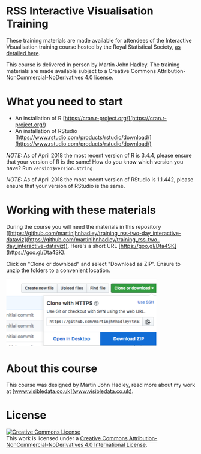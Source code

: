 # RSS Interactive Visualisation Training

These training materials are made available for attendees of the Interactive Visualisation training course hosted by the Royal Statistical Society, [as detailed here](https://events.rss.org.uk/rss/frontend/reg/thome.csp?pageID=48391&ef_sel_menu=972&eventID=161).

This course is delivered in person by Martin John Hadley. The training materials are made available subject to a Creative Commons Attribution-NonCommercial-NoDerivatives 4.0 license.

# What you need to start

- An installation of R [https://cran.r-project.org/](https://cran.r-project.org/)
- An installation of RStudio [https://www.rstudio.com/products/rstudio/download/](https://www.rstudio.com/products/rstudio/download/)

*NOTE:* As of April 2018 the most recent version of R is 3.4.4, please ensure that your version of R is the same! How do you know which version you have? Run `version$version.string`

*NOTE:* As of April 2018 the most recent version of RStudio is 1.1.442, please ensure that your version of RStudio is the same. 

# Working with these materials

During the course you will need the materials in this repository ([https://github.com/martinjhnhadley/training_rss-two-day_interactive-dataviz](https://github.com/martinjhnhadley/training_rss-two-day_interactive-dataviz)). Here's a short URL [https://goo.gl/Dta4SK](https://goo.gl/Dta4SK).

Click on "Clone or download" and select "Download as ZIP". Ensure to unzip the folders to a convenient location.

<img src="/download-repo.png" width="400">

# About this course

This course was designed by Martin John Hadley, read more about my work at [www.visibledata.co.uk](www.visibledata.co.uk).

# License

<a rel="license" href="http://creativecommons.org/licenses/by-nc-nd/4.0/"><img alt="Creative Commons License" style="border-width:0" src="https://i.creativecommons.org/l/by-nc-nd/4.0/88x31.png" /></a><br />This work is licensed under a <a rel="license" href="http://creativecommons.org/licenses/by-nc-nd/4.0/">Creative Commons Attribution-NonCommercial-NoDerivatives 4.0 International License</a>.